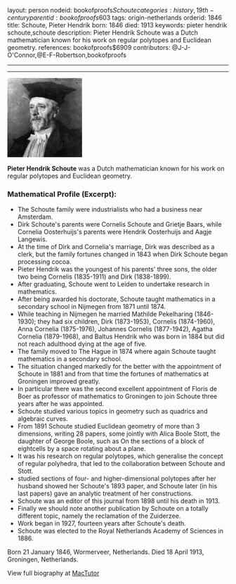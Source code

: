layout: person
nodeid: bookofproofs$Schoute
categories: history,19th-century
parentid: bookofproofs$603
tags: origin-netherlands
orderid: 1846
title: Schoute, Pieter Hendrik
born: 1846
died: 1913
keywords: pieter hendrik schoute,schoute
description: Pieter Hendrik Schoute was a Dutch mathematician known for his work on regular polytopes and Euclidean geometry.
references: bookofproofs$6909
contributors: @J-J-O'Connor,@E-F-Robertson,bookofproofs

---



---

![Schoute.jpg](https://github.com/bookofproofs/bookofproofs.github.io/blob/main/_sources/_assets/images/portraits/Schoute.jpg?raw=true)

**Pieter Hendrik Schoute** was a Dutch mathematician known for his work on regular polytopes and Euclidean geometry.

### Mathematical Profile (Excerpt):
* The Schoute family were industrialists who had a business near Amsterdam.
* Dirk Schoute's parents were Cornelis Schoute and Grietje Baars, while Cornelia Oosterhuijs's parents were Hendrik Oosterhuijs and Aagje Langewis.
* At the time of Dirk and Cornelia's marriage, Dirk was described as a clerk, but the family fortunes changed in 1843 when Dirk Schoute began processing cocoa.
* Pieter Hendrik was the youngest of his parents' three sons, the older two being Cornelis (1835-1911) and Dirk (1838-1899).
* After graduating, Schoute went to Leiden to undertake research in mathematics.
* After being awarded his doctorate, Schoute taught mathematics in a secondary school in Nijmegen from 1871 until 1874.
* While teaching in Nijmegen he married Mathilde Pekelharing (1846-1930); they had six children, Dirk (1873-1953), Cornelis (1874-1960), Anna Cornelia (1875-1976), Johannes Cornelis (1877-1942), Agatha Cornelia (1879-1968), and Baltus Hendrik who was born in 1884 but did not reach adulthood dying at the age of five.
* The family moved to The Hague in 1874 where again Schoute taught mathematics in a secondary school.
* The situation changed markedly for the better with the appointment of Schoute in 1881 and from that time the fortunes of mathematics at Groningen improved greatly.
* In particular there was the second excellent appointment of Floris de Boer as professor of mathematics to Groningen to join Schoute three years after he was appointed.
* Schoute studied various topics in geometry such as quadrics and algebraic curves.
* From 1891 Schoute studied Euclidean geometry of more than 3 dimensions, writing 28 papers, some jointly with Alica Boole Stott, the daughter of George Boole, such as On the sections of a block of eightcells by a space rotating about a plane.
* It was his research on regular polytopes, which generalise the concept of regular polyhedra, that led to the collaboration between Schoute and Stott.
* studied sections of four- and higher-dimensional polytopes after her husband showed her Schoute's 1893 paper, and Schoute later (in his last papers) gave an analytic treatment of her constructions.
* Schoute was an editor of this journal from 1898 until his death in 1913.
* Finally we should note another publication by Schoute on a totally different topic, namely the reclamation of the Zuiderzee.
* Work began in 1927, fourteen years after Schoute's death.
* Schoute was elected to the Royal Netherlands Academy of Sciences in 1886.

Born 21 January 1846, Wormerveer, Netherlands. Died 18 April 1913, Groningen, Netherlands.

View full biography at [MacTutor](https://mathshistory.st-andrews.ac.uk/Biographies/Schoute/)
